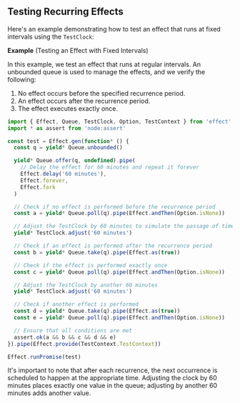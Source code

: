 ## Testing Recurring Effects

Here's an example demonstrating how to test an effect that runs at fixed intervals using the `TestClock`:

**Example** (Testing an Effect with Fixed Intervals)

In this example, we test an effect that runs at regular intervals. An unbounded queue is used to manage the effects, and we verify the following:

1. No effect occurs before the specified recurrence period.
2. An effect occurs after the recurrence period.
3. The effect executes exactly once.

```ts twoslash
import { Effect, Queue, TestClock, Option, TestContext } from 'effect'
import * as assert from 'node:assert'

const test = Effect.gen(function* () {
  const q = yield* Queue.unbounded()

  yield* Queue.offer(q, undefined).pipe(
    // Delay the effect for 60 minutes and repeat it forever
    Effect.delay('60 minutes'),
    Effect.forever,
    Effect.fork
  )

  // Check if no effect is performed before the recurrence period
  const a = yield* Queue.poll(q).pipe(Effect.andThen(Option.isNone))

  // Adjust the TestClock by 60 minutes to simulate the passage of time
  yield* TestClock.adjust('60 minutes')

  // Check if an effect is performed after the recurrence period
  const b = yield* Queue.take(q).pipe(Effect.as(true))

  // Check if the effect is performed exactly once
  const c = yield* Queue.poll(q).pipe(Effect.andThen(Option.isNone))

  // Adjust the TestClock by another 60 minutes
  yield* TestClock.adjust('60 minutes')

  // Check if another effect is performed
  const d = yield* Queue.take(q).pipe(Effect.as(true))
  const e = yield* Queue.poll(q).pipe(Effect.andThen(Option.isNone))

  // Ensure that all conditions are met
  assert.ok(a && b && c && d && e)
}).pipe(Effect.provide(TestContext.TestContext))

Effect.runPromise(test)
```

It's important to note that after each recurrence, the next occurrence is scheduled to happen at the appropriate time. Adjusting the clock by 60 minutes places exactly one value in the queue; adjusting by another 60 minutes adds another value.
